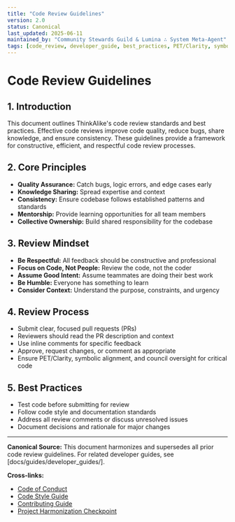 ```yaml
---
title: "Code Review Guidelines"
version: 2.0
status: Canonical
last_updated: 2025-06-11
maintained_by: "Community Stewards Guild & Lumina ∴ System Meta-Agent"
tags: [code_review, developer_guide, best_practices, PET/Clarity, symbolic, council_oversight]
---
```


# Code Review Guidelines

## 1. Introduction
This document outlines ThinkAlike's code review standards and best practices. Effective code reviews improve code quality, reduce bugs, share knowledge, and ensure consistency. These guidelines provide a framework for constructive, efficient, and respectful code review processes.

## 2. Core Principles
- **Quality Assurance:** Catch bugs, logic errors, and edge cases early
- **Knowledge Sharing:** Spread expertise and context
- **Consistency:** Ensure codebase follows established patterns and standards
- **Mentorship:** Provide learning opportunities for all team members
- **Collective Ownership:** Build shared responsibility for the codebase

## 3. Review Mindset
- **Be Respectful:** All feedback should be constructive and professional
- **Focus on Code, Not People:** Review the code, not the coder
- **Assume Good Intent:** Assume teammates are doing their best work
- **Be Humble:** Everyone has something to learn
- **Consider Context:** Understand the purpose, constraints, and urgency

## 4. Review Process
- Submit clear, focused pull requests (PRs)
- Reviewers should read the PR description and context
- Use inline comments for specific feedback
- Approve, request changes, or comment as appropriate
- Ensure PET/Clarity, symbolic alignment, and council oversight for critical code

## 5. Best Practices
- Test code before submitting for review
- Follow code style and documentation standards
- Address all review comments or discuss unresolved issues
- Document decisions and rationale for major changes

---

**Canonical Source:** This document harmonizes and supersedes all prior code review guidelines. For related developer guides, see [docs/guides/developer_guides/].

**Cross-links:**
- [Code of Conduct](../../contributor_guides/code_of_conduct.md)
- [Code Style Guide](../../code_style_guide.md)
- [Contributing Guide](../../contributing.md)
- [Project Harmonization Checkpoint](../project_harmonization_checkpoint.md)

